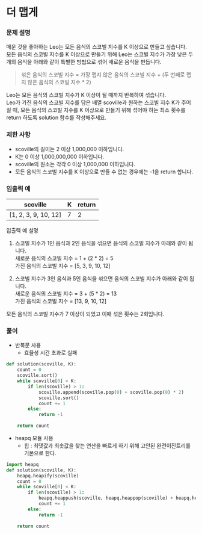 # 더 맵게
### 문제 설명
매운 것을 좋아하는 Leo는 모든 음식의 스코빌 지수를 K 이상으로 만들고 싶습니다.                 
모든 음식의 스코빌 지수를 K 이상으로 만들기 위해 Leo는 스코빌 지수가 가장 낮은 두 개의 음식을 아래와 같이 특별한 방법으로 섞어 새로운 음식을 만듭니다.          

> 섞은 음식의 스코빌 지수 = 가장 맵지 않은 음식의 스코빌 지수 + (두 번째로 맵지 않은 음식의 스코빌 지수 * 2)       

Leo는 모든 음식의 스코빌 지수가 K 이상이 될 때까지 반복하여 섞습니다.                     
Leo가 가진 음식의 스코빌 지수를 담은 배열 scoville과 원하는 스코빌 지수 K가 주어질 때, 모든 음식의 스코빌 지수를 K 이상으로 만들기 위해 섞어야 하는 최소 횟수를 return 하도록 solution 함수를 작성해주세요.

### 제한 사항
+ scoville의 길이는 2 이상 1,000,000 이하입니다.
+ K는 0 이상 1,000,000,000 이하입니다.
+ scoville의 원소는 각각 0 이상 1,000,000 이하입니다.
+ 모든 음식의 스코빌 지수를 K 이상으로 만들 수 없는 경우에는 -1을 return 합니다.
### 입출력 예
|scoville|	K	|return|
|--------|-----|------|
|[1, 2, 3, 9, 10, 12]	|7	|2|
              
입출력 예 설명
1. 스코빌 지수가 1인 음식과 2인 음식을 섞으면 음식의 스코빌 지수가 아래와 같이 됩니다.      
  새로운 음식의 스코빌 지수 = 1 + (2 * 2) = 5       
  가진 음식의 스코빌 지수 = [5, 3, 9, 10, 12]              

2. 스코빌 지수가 3인 음식과 5인 음식을 섞으면 음식의 스코빌 지수가 아래와 같이 됩니다.         
  새로운 음식의 스코빌 지수 = 3 + (5 * 2) = 13           
  가진 음식의 스코빌 지수 = [13, 9, 10, 12]             
               
모든 음식의 스코빌 지수가 7 이상이 되었고 이때 섞은 횟수는 2회입니다.

### 풀이
+ 반복문 사용
  + 효율성 시간 초과로 실패
```python
def solution(scoville, K):
    count = 0
    scoville.sort()
    while scoville[0] < K:
        if len(scoville) > 1:
            scoville.append(scoville.pop(0) + scoville.pop(0) * 2)
            scoville.sort()
            count += 1
        else:
            return -1
        
    return count
```
+ heapq 모듈 사용
  + 힙 : 최댓값과 최솟값을 찾는 연산을 빠르게 하기 위해 고안된 완전이진트리를 기본으로 한다.  
```python
import heapq
def solution(scoville, K):
    heapq.heapify(scoville)
    count = 0
    while scoville[0] < K:
        if len(scoville) > 1:
            heapq.heappush(scoville, heapq.heappop(scoville) + heapq.heappop(scoville) * 2)
            count += 1
        else:
            return -1
        
    return count
```
